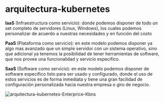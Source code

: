 # arquitectura-kubernetes

**IaaS** 
(Infraestructura como servicio): donde podemos disponer de todo un set completo de servidores (Linux, Windows), los cuales podemos personalizar de acuerdo a nuestras necesidades y en función del costo 

**PaaS** 
(Plataforma como servicio): en este modelo podemos disponer ya algo mas avanzado que un simple servidor con un sistema operativo, sino que adicional ya tenemos la posibilidad de tener herramientas de software, que nos provee una funcionalidad y servicio especifico.

**SaaS** 
(Software como servicio): en este modelo podemos disponer de software especifico listo para ser usado y configurado, donde el uso de estos servicios es de forma inmediata y tiene una gran facilidad de configuración personalizada hacia nuestra empresa o giro de negocio.

![arquitectura-kubernetes-Enterprice-Kbns](https://user-images.githubusercontent.com/20179546/125558029-fff1c531-eaf3-4b38-b0c8-14295457d85b.png)

